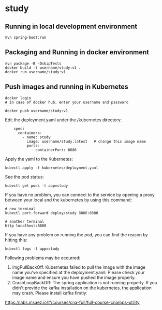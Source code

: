 # study

## Running in local development environment

```
mvn spring-boot:run
```

## Packaging and Running in docker environment

```
mvn package -B -DskipTests
docker build -t username/study:v1 .
docker run username/study:v1
```

## Push images and running in Kubernetes

```
docker login 
# in case of docker hub, enter your username and password

docker push username/study:v1
```

Edit the deployment.yaml under the /kubernetes directory:
```
    spec:
      containers:
        - name: study
          image: username/study:latest   # change this image name
          ports:
            - containerPort: 8080

```

Apply the yaml to the Kubernetes:
```
kubectl apply -f kubernetes/deployment.yaml
```

See the pod status:
```
kubectl get pods -l app=study
```

If you have no problem, you can connect to the service by opening a proxy between your local and the kubernetes by using this command:
```
# new terminal
kubectl port-forward deploy/study 8080:8080

# another terminal
http localhost:8080
```

If you have any problem on running the pod, you can find the reason by hitting this:
```
kubectl logs -l app=study
```

Following problems may be occurred:

1. ImgPullBackOff:  Kubernetes failed to pull the image with the image name you've specified at the deployment.yaml. Please check your image name and ensure you have pushed the image properly.
1. CrashLoopBackOff: The spring application is not running properly. If you didn't provide the kafka installation on the kubernetes, the application may crash. Please install kafka firstly:

https://labs.msaez.io/#/courses/cna-full/full-course-cna/ops-utility

